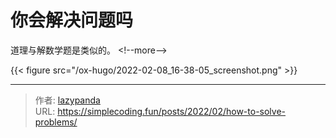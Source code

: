 # 你会解决问题吗


道理与解数学题是类似的。
&lt;!--more--&gt;

{{&lt; figure src=&#34;/ox-hugo/2022-02-08_16-38-05_screenshot.png&#34; &gt;}}


---

> 作者: [lazypanda](https://github.com/wanghuibin0)  
> URL: https://simplecoding.fun/posts/2022/02/how-to-solve-problems/  

